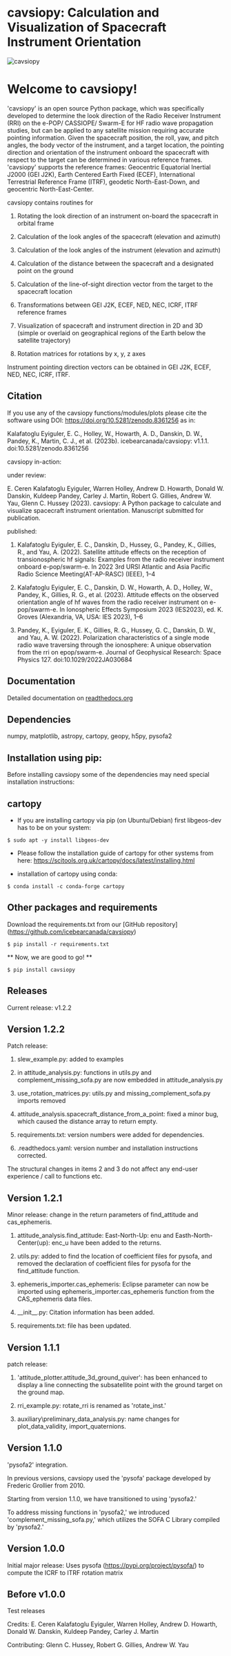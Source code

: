 # cavsiopy: Calculation and Visualization of Spacecraft Instrument Orientation

![cavsiopy](logos/cavsiopy.png)

Welcome to cavsiopy!
====================
'cavsiopy' is an open source Python package, which was specifically developed to determine the look direction of the Radio Receiver Instrument (RRI) on the e-POP/ CASSIOPE/ Swarm-E for HF radio wave propagation studies, but can be applied to any satellite mission requiring accurate pointing information. Given the spacecraft position, the roll, yaw, and pitch angles, the body vector of the instrument, and a target location, the pointing direction and orientation of the instrument onboard the spacecraft with respect to the target can be determined in various reference frames. 'cavsiopy' supports the reference frames: Geocentric Equatorial Inertial J2000 (GEI J2K), Earth Centered Earth Fixed (ECEF), International Terrestrial Reference Frame (ITRF), geodetic North-East-Down, and geocentric North-East-Center. 

cavsiopy contains routines for 

1. Rotating the look direction of an instrument on-board the spacecraft in orbital frame 

2. Calculation of the look angles of the spacecraft (elevation and azimuth) 

3. Calculation of the look angles of the instrument (elevation and azimuth) 

4. Calculation of the distance between the spacecraft and a designated point on the ground 

5. Calculation of the line-of-sight direction vector from the target to the spacecraft location

6. Transformations between GEI J2K, ECEF, NED, NEC, ICRF, ITRF reference frames 

7. Visualization of spacecraft and instrument direction in 2D and 3D (simple or overlaid on geographical regions of the Earth below the satellite trajectory)

8. Rotation matrices for rotations by x, y, z axes

Instrument pointing direction vectors can be obtained in GEI J2K, ECEF, NED, NEC, ICRF, ITRF.

Citation
--------

If you use any of the cavsiopy functions/modules/plots please cite the software using DOI: https://doi.org/10.5281/zenodo.8361256 as in:

Kalafatoglu Eyiguler, E. C., Holley, W., Howarth, A. D., Danskin, D. W., Pandey, K., Martin, C. J., et al. (2023b). icebearcanada/cavsiopy: v1.1.1. doi:10.5281/zenodo.8361256 

cavsiopy in-action:

under review: 

E. Ceren Kalafatoglu Eyiguler, Warren Holley, Andrew D. Howarth, Donald W. Danskin, Kuldeep Pandey, Carley J. Martin, Robert G. Gillies, Andrew W. Yau, Glenn C. Hussey (2023). cavsiopy: A Python package to calculate and visualize spacecraft instrument orientation. Manuscript submitted for publication.

published:
1. Kalafatoglu Eyiguler, E. C., Danskin, D., Hussey, G., Pandey, K., Gillies, R., and Yau, A. (2022). Satellite attitude effects on the reception of transionospheric hf signals: Examples from the radio receiver instrument onboard e-pop/swarm-e. In 2022 3rd URSI Atlantic and Asia Pacific Radio Science Meeting(AT-AP-RASC) (IEEE), 1–4

2. Kalafatoglu Eyiguler, E. C., Danskin, D. W., Howarth, A. D., Holley, W., Pandey, K., Gillies, R. G., et al. (2023). Attitude effects on the observed orientation angle of hf waves from the radio receiver instrument on e-pop/swarm-e. In Ionospheric Effects Symposium 2023 (IES2023), ed. K. Groves (Alexandria, VA, USA: IES 2023), 1–6

3. Pandey, K., Eyiguler, E. K., Gillies, R. G., Hussey, G. C., Danskin, D. W., and Yau, A. W. (2022). Polarization characteristics of a single mode radio wave traversing through the ionosphere: A unique observation from the rri on epop/swarm-e. Journal of Geophysical Research: Space Physics 127. doi:10.1029/2022JA030684

Documentation
-------------
Detailed documentation on [readthedocs.org](http://cavsiopy.readthedocs.io/)

Dependencies
------------
numpy, matplotlib, astropy, cartopy, geopy, h5py, pysofa2

Installation using pip:
-----------------------
Before installing cavsiopy some of the dependencies may need special installation instructions:

cartopy
-------

- If you are installing cartopy via pip (on Ubuntu/Debian) first libgeos-dev has to be on your system:

```
$ sudo apt -y install libgeos-dev
```

- Please follow the installation guide of cartopy for other systems from here: https://scitools.org.uk/cartopy/docs/latest/installing.html

- installation of cartopy using conda:

```
$ conda install -c conda-forge cartopy
```

Other packages and requirements
-------------------------------
Download the requirements.txt from our [GitHub repository] (https://github.com/icebearcanada/cavsiopy)

```
$ pip install -r requirements.txt
```
** Now, we are good to go! **

```
$ pip install cavsiopy
```
Releases
--------

Current release: v1.2.2

Version 1.2.2
-------------

Patch release:

1. slew_example.py: added to examples

2. in attitude\_analysis.py: functions in utils.py and complement\_missing\_sofa.py are now embedded in attitude\_analysis.py

3. use\_rotation\_matrices.py: utils.py and missing\_complement\_sofa.py imports removed

4. attitude\_analysis.spacecraft\_distance\_from\_a\_point: fixed a minor bug, which caused the distance array to return empty.

5. requirements.txt: version numbers were added for dependencies.

6. .readthedocs.yaml: version number and installation instructions corrected.

The structural changes in items 2 and 3  do not affect any end-user experience / call to functions etc.

Version 1.2.1
-------------
Minor release: change in the return parameters of find\_attitude and cas\_ephemeris. 

1. attitude\_analysis.find\_attitude: East-North-Up: enu and Easth-North-Center(up): enc_u have been added to the returns.

2. utils.py: added to find the location of coefficient files for pysofa, and removed the declaration of coefficient files for pysofa for the find\_attitude function.

3. ephemeris\_importer.cas\_ephemeris: Eclipse parameter can now be imported using ephemeris\_importer.cas\_ephemeris function from the CAS_ephemeris data files.

4. \_\_init\_\_.py: Citation information has been added.

5. requirements.txt: file has been updated.

Version 1.1.1
-------------
patch release: 

1. 'attitude\_plotter.attitude\_3d\_ground\_quiver': has been enhanced to display a line connecting the subsatellite point with the ground target on the ground map.

2. rri\_example.py: rotate\_rri is renamed as 'rotate\_inst.'

3. auxiliary\preliminary\_data\_analysis.py: name changes for plot\_data\_validity, import\_quaternions.

Version 1.1.0
-------------
'pysofa2' integration.

In previous versions, cavsiopy used the 'pysofa' package developed by Frederic Grollier from 2010.

Starting from version 1.1.0, we have transitioned to using 'pysofa2.'

To address missing functions in 'pysofa2,' we introduced 'complement\_missing\_sofa.py,' which utilizes the SOFA C Library compiled by 'pysofa2.'

Version 1.0.0
-------------
Initial major release: Uses pysofa (https://pypi.org/project/pysofa/) to compute the ICRF to ITRF rotation matrix

Before v1.0.0
--------------
Test releases

Credits: E. Ceren Kalafatoglu Eyiguler, Warren Holley, Andrew D. Howarth, Donald W. Danskin, Kuldeep Pandey, Carley J. Martin

Contributing: Glenn C. Hussey, Robert G. Gillies, Andrew W. Yau
